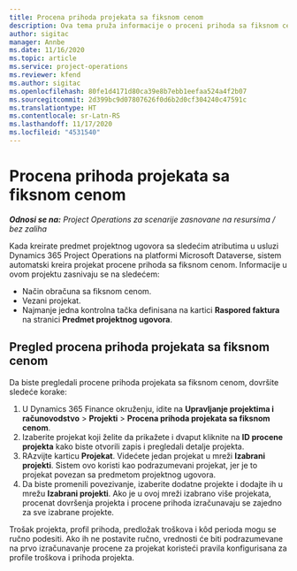 ```yaml
---
title: Procena prihoda projekata sa fiksnom cenom
description: Ova tema pruža informacije o proceni prihoda sa fiksnom cenom u projektima.
author: sigitac
manager: Annbe
ms.date: 11/16/2020
ms.topic: article
ms.service: project-operations
ms.reviewer: kfend
ms.author: sigitac
ms.openlocfilehash: 80fe1d4171d80ca39e8b7ebb1eefaa524a4f2b07
ms.sourcegitcommit: 2d399bc9d07807626f0d6b2d0cf304240c47591c
ms.translationtype: HT
ms.contentlocale: sr-Latn-RS
ms.lasthandoff: 11/17/2020
ms.locfileid: "4531540"
---
```

# <a name="fixed-price-revenue-estimate-projects"></a>Procena prihoda projekata sa fiksnom cenom 

_**Odnosi se na:** Project Operations za scenarije zasnovane na resursima / bez zaliha_

Kada kreirate predmet projektnog ugovora sa sledećim atributima u usluzi Dynamics 365 Project Operations na platformi Microsoft Dataverse, sistem automatski kreira projekat procene prihoda sa fiksnom cenom. Informacije u ovom projektu zasnivaju se na sledećem:

  - Način obračuna sa fiksnom cenom.
  - Vezani projekat.
  - Najmanje jedna kontrolna tačka definisana na kartici **Raspored faktura** na stranici **Predmet projektnog ugovora**.

## <a name="review-fixed-price-revenue-estimates-projects"></a>Pregled procena prihoda projekata sa fiksnom cenom
Da biste pregledali procene prihoda projekata sa fiksnom cenom, dovršite sledeće korake:

1. U Dynamics 365 Finance okruženju, idite na **Upravljanje projektima i računovodstvo** > **Projekti** > **Procena prihoda projekata sa fiksnom cenom**.
2. Izaberite projekat koji želite da prikažete i dvaput kliknite na **ID procene projekta** kako biste otvorili zapis i pregledali detalje projekta.
3. RAzvijte karticu **Projekat**. Videćete jedan projekat u mreži **Izabrani projekti**. Sistem ovo koristi kao podrazumevani projekat, jer je to projekat povezan sa predmetom projektnog ugovora. 
4. Da biste promenili povezivanje, izaberite dodatne projekte i dodajte ih u mrežu **Izabrani projekti**. Ako je u ovoj mreži izabrano više projekata, procenat dovršenja projekta i procene prihoda izračunavaju se zajedno za sve izabrane projekte.

  Trošak projekta, profil prihoda, predložak troškova i kôd perioda mogu se ručno podesiti. Ako ih ne postavite ručno, vrednosti će biti podrazumevane na prvo izračunavanje procene za projekat koristeći pravila konfigurisana za profile troškova i prihoda projekta.

